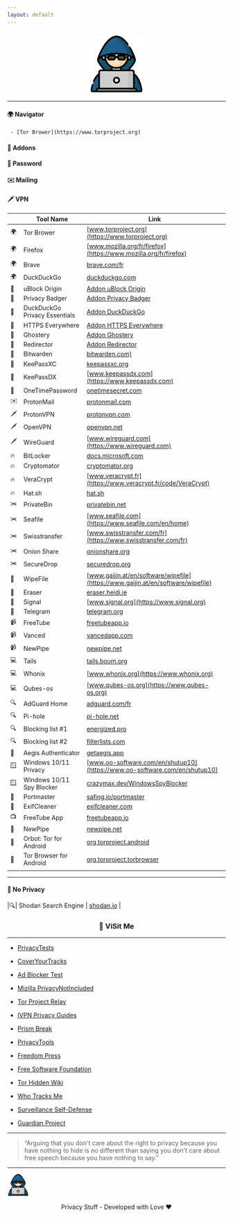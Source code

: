 ```yaml
---
layout: default
---
```


<p align="center">
<h3 align="center"><img src="./img/privacy-stuff.png" height="130" width="130" ></h3>
</p>

---

#### 🌍 Navigator

     - [Tor Brower](https://www.torproject.org)

#### 🧩 Addons

#### 🔑 Password

#### ✉️ Mailing

#### 🗡️ VPN

|  | Tool Name | Link |
|--|-----------|------|
|🌍| Tor Brower | [www.torproject.org](https://www.torproject.org) |
|🌍| Firefox | [www.mozilla.org/fr/firefox](https://www.mozilla.org/fr/firefox) |
|🌍| Brave | [brave.com/fr](https://brave.com/fr) |
|🌍| DuckDuckGo | [duckduckgo.com](https://duckduckgo.com) |
|🧩| uBlock Origin | [Addon uBlock Origin](https://addons.mozilla.org/fr/firefox/addon/ublock-origin/) |
|🧩| Privacy Badger | [Addon Privacy Badger](https://addons.mozilla.org/fr/firefox/addon/privacy-badger17/) |
|🧩| DuckDuckGo Privacy Essentials | [Addon DuckDuckGo](https://addons.mozilla.org/fr/firefox/addon/duckduckgo-for-firefox/) |
|🧩| HTTPS Everywhere | [Addon HTTPS Everywhere](https://addons.mozilla.org/fr/firefox/addon/https-everywhere) |
|🧩| Ghostery | [Addon Ghostery](https://addons.mozilla.org/fr/firefox/addon/ghostery/) |
|🧩| Redirector | [Addon Redirector](https://addons.mozilla.org/fr/firefox/addon/redirector) |
|🔑| Bitwarden | [bitwarden.com)](https://bitwarden.com) |
|🔑| KeePassXC | [keepassxc.org](https://keepassxc.org) |
|🔑| KeePassDX | [www.keepassdx.com](https://www.keepassdx.com) |
|🔑| OneTimePassword | [onetimesecret.com](https://onetimesecret.com) |
|✉️| ProtonMail | [protonmail.com](https://protonmail.com) |
|🗡️| ProtonVPN |  [protonvpn.com](https://protonvpn.com) |
|🗡️| OpenVPN   | [openvpn.net](https://openvpn.net) |
|🗡️| WireGuard | [www.wireguard.com](https://www.wireguard.com) |
|🔥| BitLocker   | [docs.microsoft.com](https://docs.microsoft.com/en-us/windows/security/information-protection/bitlocker/bitlocker-overview) |
|🔥| Cryptomator | [cryptomator.org](https://cryptomator.org) |
|🔥| VeraCrypt   | [www.veracrypt.fr](https://www.veracrypt.fr/code/VeraCrypt) |
|🔥| Hat.sh      | [hat.sh](https://hat.sh) |
|✂️| PrivateBin | [privatebin.net](https://privatebin.net) |
|✂️| Seafile | [www.seafile.com](https://www.seafile.com/en/home) |
|✂️| Swisstransfer | [www.swisstransfer.com/fr](https://www.swisstransfer.com/fr) |
|✂️| Onion Share | [onionshare.org](https://onionshare.org) |
|✂️| SecureDrop | [securedrop.org](https://securedrop.org) |
|🧹| WipeFile | [www.gaijin.at/en/software/wipefile](https://www.gaijin.at/en/software/wipefile) |
|🧹| Eraser   | [eraser.heidi.ie](https://eraser.heidi.ie) |
|📡| Signal   | [www.signal.org](https://www.signal.org) |
|📡| Telegram | [telegram.org](https://telegram.org) |
|📹| FreeTube | [freetubeapp.io](https://freetubeapp.io) |
|📹| Vanced   | [vancedapp.com](https://vancedapp.com) |
|📹| NewPipe  | [newpipe.net](https://newpipe.net) |
|💻| Tails | [tails.boum.org](https://tails.boum.org) |
|💻| Whonix | [www.whonix.org](https://www.whonix.org) |
|💻| Qubes-os | [www.qubes-os.org](https://www.qubes-os.org) |
|🔍| AdGuard Home | [adguard.com/fr](https://adguard.com/fr/adguard-home/overview.html) |
|🔍| Pi-hole | [pi-hole.net](https://pi-hole.net) |
|🔍| Blocking list #1 | [energized.pro](https://energized.pro) |
|🔍| Blocking list #2 | [filterlists.com](https://filterlists.com) |
|🔐| Aegis Authenticator | [getaegis.app](https://getaegis.app) |
|🪟| Windows 10/11 Privacy | [www.oo-software.com/en/shutup10](https://www.oo-software.com/en/shutup10) |
|🪟| Windows 10/11 Spy Blocker | [crazymax.dev/WindowsSpyBlocker](https://crazymax.dev/WindowsSpyBlocker) |
|🧱| Portmaster | [safing.io/portmaster](https://safing.io/portmaster) |
|🧹| ExifCleaner | [exifcleaner.com](https://exifcleaner.com) |
|📺| FreeTube App | [freetubeapp.io](https://freetubeapp.io) |
|📱| NewPipe | [newpipe.net](https://newpipe.net/) |
|📱| Orbot: Tor for Android | [org.torproject.android](https://play.google.com/store/apps/details?id=org.torproject.android&hl=en_US&gl=US) |
|📱| Tor Browser for Android | [org.torproject.torbrowser](https://play.google.com/store/apps/details?id=org.torproject.torbrowser) |
|  |  | []() |

---

#### 💩 No Privacy

|🔍| Shodan Search Engine | [shodan.io](https://www.shodan.io) |

<p align="center">
<h3 align="center"> 🔗 ViSit Me </h3>
</p>

---

 - [PrivacyTests](https://privacytests.org/)

 - [CoverYourTracks](https://coveryourtracks.eff.org/)

 - [Ad Blocker Test](https://d3ward.github.io/toolz/adblock.html)

 - [Mizilla PrivacyNotIncluded](https://foundation.mozilla.org/fr/privacynotincluded/)

 - [Tor Project Relay](https://community.torproject.org/relay/)

 - [IVPN Privacy Guides](https://www.ivpn.net/privacy-guides)

 - [Prism Break](https://prism-break.org/en/)

 - [PrivacyTools](https://www.privacytools.io/)

 - [Freedom Press](https://freedom.press/)

 - [Free Software Foundation](https://www.fsf.org/)

 - [Tor Hidden Wiki](https://thehiddenwiki.org/)

 - [Who Tracks Me](https://whotracks.me/)

 - [Surveillance Self-Defense](https://ssd.eff.org/)

 - [Guardian Project](https://guardianproject.github.io/haven/)
  
<hr>

> “Arguing that you don't care about the right to privacy because you have nothing to hide is no different than saying you don't care about free speech because you have nothing to say.”

<hr>

<img src="./img/privacy-stuff.png" alt="privacy" width="50" height="50"> 
<p align="center"> Privacy Stuff - Developed with Love ❤ </p>
